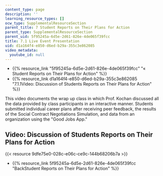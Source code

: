 ```yaml
---
content_type: page
description: ''
learning_resource_types: []
ocw_type: SupplementalResourceSection
parent_title: 7 Student Reports on Their Plans for Action
parent_type: SupplementalResourceSection
parent_uid: 5f95245a-6d5e-2d61-826e-4de065f39fcc
title: 7.1 Live Event Presentation
uid: d1a164f4-e850-d6ed-b29a-355c3e862085
video_metadata:
  youtube_id: null
---
```


*   {{% resource_link "5f95245a-6d5e-2d61-826e-4de065f39fcc" "« Student Reports on Their Plans for Action" %}}
*   {{% resource_link d1a164f4-e850-d6ed-b29a-355c3e862085 "7.1.1Video: Discussion of Students Reports on Their Plans for Action" %}}

This video documents the wrap up class in which Prof. Kochan discussed all the data provided by class participants in an interactive manner. Students submitted individual career plans after receiving peer feedback, the results of the Social Contract Negotiations Simulation, and data from an organization using the "Good Jobs App."

Video: Discussion of Students Reports on Their Plans for Action
---------------------------------------------------------------

{{< resource 9dfe75e0-028c-e06c-ce9c-144b68206b7a >}}

*   {{% resource_link 5f95245a-6d5e-2d61-826e-4de065f39fcc "BackStudent Reports on Their Plans for Action" %}}